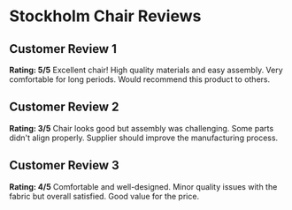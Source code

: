 # Stockholm Chair Reviews

## Customer Review 1
**Rating: 5/5**
Excellent chair! High quality materials and easy assembly. Very comfortable for long periods.
Would recommend this product to others.

## Customer Review 2
**Rating: 3/5**
Chair looks good but assembly was challenging. Some parts didn't align properly.
Supplier should improve the manufacturing process.

## Customer Review 3
**Rating: 4/5**
Comfortable and well-designed. Minor quality issues with the fabric but overall satisfied.
Good value for the price.
